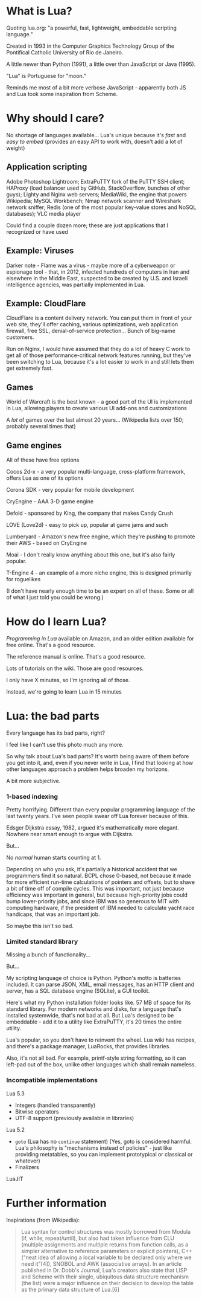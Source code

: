 # What is Lua?

Quoting lua.org: "a powerful, fast, lightweight, embeddable scripting language."

Created in 1993 in the Computer Graphics Technology Group of the Pontifical Catholic University of Rio de Janeiro.

A little newer than Python (1991), a little over than JavaScript or Java (1995).

"Lua" is Portuguese for "moon."

Reminds me most of a bit more verbose JavaScript - apparently both JS and Lua took some inspiration from Scheme.

# Why should I care?

No shortage of languages available...
Lua's unique because it's _fast_ and _easy to embed_ (provides an easy API to work with, doesn't add a lot of weight)

## Application scripting

Adobe Photoshop Lightroom; ExtraPuTTY fork of the PuTTY SSH client; HAProxy (load balancer used by GitHub, StackOverflow, bunches of other guys); Lighty and Nginx web servers; MediaWiki, the engine that powers Wikipedia; MySQL Workbench; Nmap network scanner and Wireshark network sniffer; Redis (one of the most popular key-value stores and NoSQL databases); VLC media player

Could find a couple dozen more; these are just applications that I recognized or have used

## Example: Viruses

Darker note - Flame was a virus - maybe more of a cyberweapon or espionage tool - that, in 2012, infected hundreds of computers in Iran and elsewhere in the Middle East, suspected to be created by U.S. and Israeli intelligence agencies, was partially implemented in Lua.

## Example: CloudFlare

CloudFlare is a content delivery network.  You can put them in front of your web site, they'll offer caching, various optimizations, web application firewall, free SSL, denial-of-service protection...  Bunch of big-name customers.

Run on Nginx, I would have assumed that they do a lot of heavy C work to get all of those performance-critical network features running, but they've been switching to Lua, because it's a lot easier to work in and still lets them get extremely fast.

## Games

World of Warcraft is the best known - a good part of the UI is implemented in Lua, allowing players to create various UI add-ons and customizations

A *lot* of games over the last almost 20 years...  (Wikipedia lists over 150; probably several times that)

## Game engines

All of these have free options

Cocos 2d-x - a very popular multi-language, cross-platform framework, offers Lua as one of its options

Corona SDK - very popular for mobile development

CryEngine - AAA 3-D game engine

Defold - sponsored by King, the company that makes Candy Crush

LOVE (Love2d) - easy to pick up, popular at game jams and such

Lumberyard - Amazon's new free engine, which they're pushing to promote their AWS - based on CryEngine

Moai - I don't really know anything about this one, but it's also fairly popular.

T-Engine 4 - an example of a more niche engine, this is designed primarily for roguelikes

(I don't have nearly enough time to be an expert on all of these.  Some or all of what I just told you could be wrong.)

# How do I learn Lua?

_Programming in Lua_ available on Amazon, and an older edition available for free online.  That's a good resource.

The reference manual is online.  That's a good resource.

Lots of tutorials on the wiki.  Those are good resources.

I only have X minutes, so I'm ignoring all of those.

Instead, we're going to learn Lua in 15 minutes

# Lua: the bad parts

Every language has its bad parts, right?

I feel like I can't use this photo much any more.

So why talk about Lua's bad parts? It's worth being aware of them before you get into it, and, even if you never write in Lua, I find that looking at how other languages approach a problem helps broaden my horizons.

A bit more subjective.

### 1-based indexing

Pretty horrifying. Different than every popular programming language of the last twenty years. I've seen people swear off Lua forever because of this.

Edsger Dijkstra essay, 1982, argued it's mathematically more elegant.
Nowhere near smart enough to argue with Dijkstra.

But...

No *normal* human starts counting at 1.

Depending on who you ask, it's partially a historical accident that we programmers find it so natural.  BCPL chose 0-based, not because it made for more efficient run-time calculations of pointers and offsets, but to shave a bit of time off of compile cycles.  This was important, not just because efficiency was important in general, but because high-priority jobs could bump lower-priority jobs, and since IBM was so generous to MIT with computing hardware, if the president of IBM needed to calculate yacht race handicaps, that was an important job.

So maybe this isn't so bad.

### Limited standard library

Missing a bunch of functionality...

But...

My scripting language of choice is Python. Python's motto is batteries included.  It can parse JSON, XML, email messages, has an HTTP client and server, has a SQL database engine (SQLite), a GUI toolkit.

Here's what my Python installation folder looks like. 57 MB of space for its standard library. For modern networks and disks, for a language that's installed systemwide, that's not bad at all.  But Lua's designed to be embeddable - add it to a utility like ExtraPuTTY, it's 20 times the entire utility.

Lua's popular, so you don't have to reinvent the wheel. Lua wiki has recipes, and there's a package manager, LuaRocks, that provides libraries.

Also, it's not all bad.  For example, printf-style string formatting, so it can left-pad out of the box, unlike other languages which shall remain nameless.

### Incompatible implementations

Lua 5.3

* Integers (handled transparently)
* Bitwise operators
* UTF-8 support (previously available in libraries)

Lua 5.2

* `goto` (Lua has no `continue` statement) (Yes, goto is considered harmful. Lua's philosophy is "mechanisms instead of policies" - just like providing metatables, so you can implement prototypical or classical or whatever)
* Finalizers

LuaJIT

# Further information

Inspirations (from Wikipedia):

> Lua syntax for control structures was mostly borrowed from Modula (if, while, repeat/until), but also had taken influence from CLU (multiple assignments and multiple returns from function calls, as a simpler alternative to reference parameters or explicit pointers), C++ ("neat idea of allowing a local variable to be declared only where we need it"[4]), SNOBOL and AWK (associative arrays). In an article published in Dr. Dobb's Journal, Lua's creators also state that LISP and Scheme with their single, ubiquitous data structure mechanism (the list) were a major influence on their decision to develop the table as the primary data structure of Lua.[6]

